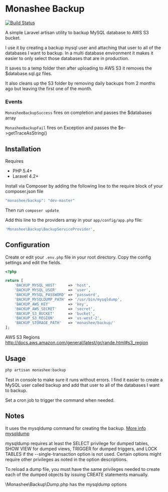 # Monashee Backup

[![Build Status](https://travis-ci.org/DerekMarcinyshyn/monashee-backup.svg?branch=master)](https://travis-ci.org/DerekMarcinyshyn/monashee-backup)

A simple Laravel artisan utility to backup MySQL database to AWS S3 bucket.

I use it by creating a backup mysql user and attaching that user to all of the databases I want to backup. In a multi database environment it makes it easier to only select those databases that are in production.

It saves to a temp folder then after uploading to AWS S3 it removes the $database.sql.gz files.

It also cleans up the S3 folder by removing daily backups from 2 months ago but leaving the first one of the month.

### Events

``` MonasheeBackupSuccess ``` fires on completion and passes the $databases array

``` MonasheeBackupFail ``` fires on Exception and passes the $e->getTraceAsString()


## Installation

Requires

- PHP 5.4+
- Laravel 4.2+

Install via Composer by adding the following line to the require block of your composer.json file

```php
"monashee/backup": "dev-master"
```

Then run ``` composer update ```

Add this line to the providers array in your ``` app/config/app.php ``` file:
```php
'Monashee\Backup\BackupServiceProvider',
```


## Configuration

Create or edit your ``` .env.php ``` file in your root directory. Copy the config settings and edit the fields.

```php
<?php

return [
    'BACKUP_MYSQL_HOST'     => 'host',
    'BACKUP_MYSQL_USER'     => 'user',
    'BACKUP_MYSQL_PASSWORD' => 'password',
    'BACKUP_MYSQLDUMP_PATH' => '/usr/bin/mysqldump',
    'BACKUP_AWS_KEY'        => 'key',
    'BACKUP_AWS_SECRET'     => 'secret',
    'BACKUP_S3_BUCKET'      => 'bucket',
    'BACKUP_S3_REGION'      => 'us-west-2',
    'BACKUP_STORAGE_PATH'   => 'monashee/backup/'
];
```

AWS S3 Regions http://docs.aws.amazon.com/general/latest/gr/rande.html#s3_region


## Usage

```php
php artisan monashee:backup
```

Test in console to make sure it runs without errors. I find it easier to create a MySQL user called backup and add that user to all of the databases I want to backup.

Set a cron job to trigger the command when needed.


## Notes

It uses the mysqldump command for creating the backup. [More info mysqldump](http://dev.mysql.com/doc/refman/5.1/en/mysqldump.html)

mysqldump requires at least the SELECT privilege for dumped tables, SHOW VIEW for dumped views, TRIGGER for dumped triggers, and LOCK TABLES if the --single-transaction option is not used. Certain options might require other privileges as noted in the option descriptions.

To reload a dump file, you must have the same privileges needed to create each of the dumped objects by issuing CREATE statements manually.

\Monashee\Backup\Dump.php has the mysqldump options
